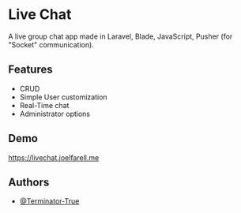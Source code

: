 
# Live Chat

A live group chat app made in Laravel, Blade, JavaScript, Pusher (for "Socket" communication).
## Features

- CRUD 
- Simple User customization
- Real-Time chat
- Administrator options


## Demo

https://livechat.joelfarell.me


## Authors

- [@Terminator-True](https://www.github.com/Terminator-True)

